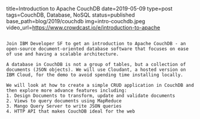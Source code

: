 title=Introduction to Apache CouchDB
date=2019-05-09
type=post
tags=CouchDB, Database, NoSQL
status=published
base_path=blog/2019/couchdb
img=intro-couchdb.jpeg
video_url=https://www.crowdcast.io/e/introduction-to-apache
~~~~~~

Join IBM Developer SF to get an introduction to Apache CouchDB - an open-source document-oriented database software that focuses on ease of use and having a scalable architecture.

A database in CouchDB is not a group of tables, but a collection of documents (JSON objects). We will use Cloudant, a hosted version on IBM Cloud, for the demo to avoid spending time installing locally.

We will look at how to create a simple CRUD application in CouchDB and then explore more advance features including:
1. Design Documents to transform, update and validate documents
2. Views to query documents using MapReduce
3. Mango Query Server to write JSON queries
4. HTTP API that makes CouchDB ideal for the web
